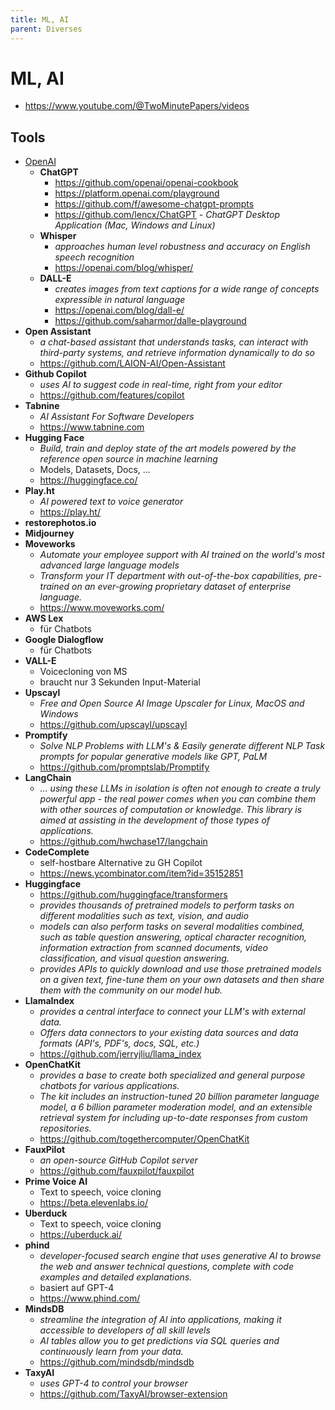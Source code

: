 ```yaml
---
title: ML, AI
parent: Diverses
---
```


# ML, AI
- <https://www.youtube.com/@TwoMinutePapers/videos>

## Tools
- <u>OpenAI</u>
  - **ChatGPT**
    - <https://github.com/openai/openai-cookbook>
    - <https://platform.openai.com/playground>
    - <https://github.com/f/awesome-chatgpt-prompts>
    - <https://github.com/lencx/ChatGPT> - *ChatGPT Desktop Application (Mac, Windows and Linux)*
  - **Whisper**
    - *approaches human level robustness and accuracy on English speech recognition* 
    - <https://openai.com/blog/whisper/>
  - **DALL-E**
    - *creates images from text captions for a wide range of concepts expressible in natural language*
    - <https://openai.com/blog/dall-e/>
    - <https://github.com/saharmor/dalle-playground>
- **Open Assistant**
  - *a chat-based assistant that understands tasks, can interact with third-party systems, and retrieve information dynamically to do so* 
  - <https://github.com/LAION-AI/Open-Assistant>
- **Github Copilot**
  - *uses AI to suggest code in real-time, right from your editor*
  - <https://github.com/features/copilot>
- **Tabnine**
  - *AI Assistant For Software Developers*
  - <https://www.tabnine.com>
- **Hugging Face**
  - *Build, train and deploy state of the art models powered by the reference open source in machine learning*
  - Models, Datasets, Docs, ... 
  - <https://huggingface.co/>
- **Play.ht**
  - *AI powered text to voice generator*
  - <https://play.ht/> 
- **restorephotos.io**
- **Midjourney**
- **Moveworks** 
  - *Automate your employee support with AI trained on the world's most advanced large language models*
  - *Transform your IT department with out-of-the-box capabilities, pre-trained on an ever-growing proprietary dataset of enterprise language.*
  - <https://www.moveworks.com/>
- **AWS Lex**
  - für Chatbots 
- **Google Dialogflow**
  - für Chatbots
- **VALL-E**
  - Voicecloning von MS
  - braucht nur 3 Sekunden Input-Material 
- **Upscayl**
  - *Free and Open Source AI Image Upscaler for Linux, MacOS and Windows*
  - <https://github.com/upscayl/upscayl>
- **Promptify**
  - *Solve NLP Problems with LLM's & Easily generate different NLP Task prompts for popular generative models like GPT, PaLM* 
  - <https://github.com/promptslab/Promptify>
- **LangChain**
  - *... using these LLMs in isolation is often not enough to create a truly powerful app - the real power comes when you can combine them with other sources of computation or knowledge. This library is aimed at assisting in the development of those types of applications.*
  - <https://github.com/hwchase17/langchain> 
- **CodeComplete**
  - self-hostbare Alternative zu GH Copilot
  - <https://news.ycombinator.com/item?id=35152851>
- **Huggingface**
  - <https://github.com/huggingface/transformers>
  - *provides thousands of pretrained models to perform tasks on different modalities such as text, vision, and audio*
  - *models can also perform tasks on several modalities combined, such as table question answering, optical character recognition, information extraction from scanned documents, video classification, and visual question answering.*
  - *provides APIs to quickly download and use those pretrained models on a given text, fine-tune them on your own datasets and then share them with the community on our model hub.*
- **LlamaIndex**
  - *provides a central interface to connect your LLM's with external data.*
  - *Offers data connectors to your existing data sources and data formats (API's, PDF's, docs, SQL, etc.)*
  - <https://github.com/jerryjliu/llama_index>
- **OpenChatKit**
  - *provides a base to create both specialized and general purpose chatbots for various applications.*
  - *The kit includes an instruction-tuned 20 billion parameter language model, a 6 billion parameter moderation model, and an extensible retrieval system for including up-to-date responses from custom repositories.*
  - <https://github.com/togethercomputer/OpenChatKit>
- **FauxPilot**
  - *an open-source GitHub Copilot server* 
  - <https://github.com/fauxpilot/fauxpilot>
- **Prime Voice AI**
  - Text to speech, voice cloning 
  - <https://beta.elevenlabs.io/>
- **Uberduck**
  - Text to speech, voice cloning
  - <https://uberduck.ai/> 
- **phind**
  - *developer-focused search engine that uses generative AI to browse the web and answer technical questions, complete with code examples and detailed explanations.*
  - basiert auf GPT-4
  - <https://www.phind.com/>
- **MindsDB**
  - *streamline the integration of AI into applications, making it accessible to developers of all skill levels*
  - *AI tables allow you to get predictions via SQL queries and continuously learn from your data.*
  - <https://github.com/mindsdb/mindsdb>
- **TaxyAI**
  - *uses GPT-4 to control your browser*
  - <https://github.com/TaxyAI/browser-extension>

